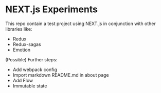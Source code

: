# NEXT.js Experiments

This repo contain a test project using NEXT.js in conjunction with other libraries like:

* Redux
* Redux-sagas
* Emotion

(Possible) Further steps:

* Add webpack config
* Import markdown README.md in about page
* Add Flow
* Immutable state